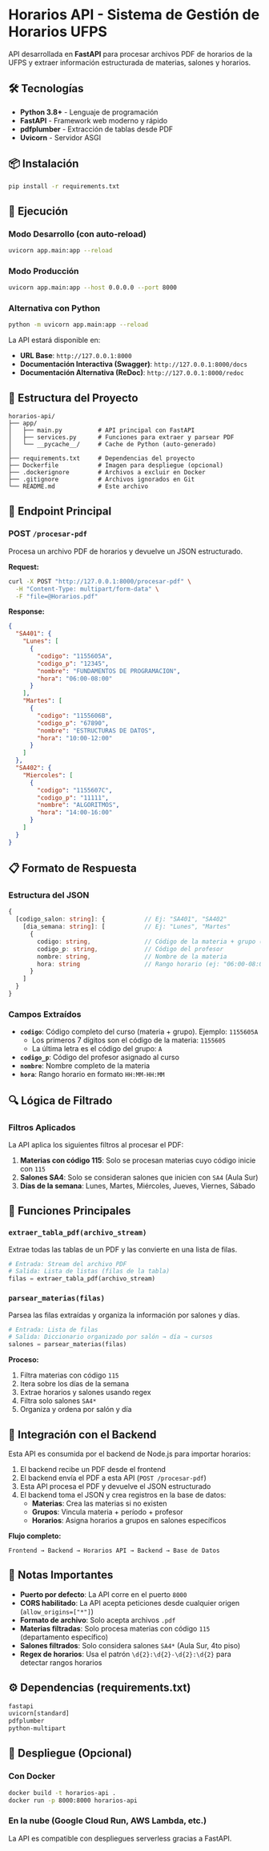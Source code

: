 # Horarios API - Sistema de Gestión de Horarios UFPS

API desarrollada en **FastAPI** para procesar archivos PDF de horarios de la UFPS y extraer información estructurada de materias, salones y horarios.

## 🛠️ Tecnologías

- **Python 3.8+** - Lenguaje de programación
- **FastAPI** - Framework web moderno y rápido
- **pdfplumber** - Extracción de tablas desde PDF
- **Uvicorn** - Servidor ASGI

## 📦 Instalación

```bash
pip install -r requirements.txt
```

## 🚀 Ejecución

### Modo Desarrollo (con auto-reload)

```bash
uvicorn app.main:app --reload
```

### Modo Producción

```bash
uvicorn app.main:app --host 0.0.0.0 --port 8000
```

### Alternativa con Python

```bash
python -m uvicorn app.main:app --reload
```

La API estará disponible en:

- **URL Base**: `http://127.0.0.1:8000`
- **Documentación Interactiva (Swagger)**: `http://127.0.0.1:8000/docs`
- **Documentación Alternativa (ReDoc)**: `http://127.0.0.1:8000/redoc`

## 📂 Estructura del Proyecto

```
horarios-api/
├── app/
│   ├── main.py          # API principal con FastAPI
│   ├── services.py      # Funciones para extraer y parsear PDF
│   └── __pycache__/     # Cache de Python (auto-generado)
│
├── requirements.txt     # Dependencias del proyecto
├── Dockerfile           # Imagen para despliegue (opcional)
├── .dockerignore        # Archivos a excluir en Docker
├── .gitignore           # Archivos ignorados en Git
└── README.md            # Este archivo
```

## 🔌 Endpoint Principal

### POST `/procesar-pdf`

Procesa un archivo PDF de horarios y devuelve un JSON estructurado.

**Request:**

```bash
curl -X POST "http://127.0.0.1:8000/procesar-pdf" \
  -H "Content-Type: multipart/form-data" \
  -F "file=@Horarios.pdf"
```

**Response:**

```json
{
  "SA401": {
    "Lunes": [
      {
        "codigo": "1155605A",
        "codigo_p": "12345",
        "nombre": "FUNDAMENTOS DE PROGRAMACION",
        "hora": "06:00-08:00"
      }
    ],
    "Martes": [
      {
        "codigo": "1155606B",
        "codigo_p": "67890",
        "nombre": "ESTRUCTURAS DE DATOS",
        "hora": "10:00-12:00"
      }
    ]
  },
  "SA402": {
    "Miercoles": [
      {
        "codigo": "1155607C",
        "codigo_p": "11111",
        "nombre": "ALGORITMOS",
        "hora": "14:00-16:00"
      }
    ]
  }
}
```

## 📋 Formato de Respuesta

### Estructura del JSON

```typescript
{
  [codigo_salon: string]: {           // Ej: "SA401", "SA402"
    [dia_semana: string]: [           // Ej: "Lunes", "Martes"
      {
        codigo: string,               // Código de la materia + grupo (ej: "1155605A")
        codigo_p: string,             // Código del profesor
        nombre: string,               // Nombre de la materia
        hora: string                  // Rango horario (ej: "06:00-08:00")
      }
    ]
  }
}
```

### Campos Extraídos

- **`codigo`**: Código completo del curso (materia + grupo). Ejemplo: `1155605A`
  - Los primeros 7 dígitos son el código de la materia: `1155605`
  - La última letra es el código del grupo: `A`
- **`codigo_p`**: Código del profesor asignado al curso
- **`nombre`**: Nombre completo de la materia
- **`hora`**: Rango horario en formato `HH:MM-HH:MM`

## 🔍 Lógica de Filtrado

### Filtros Aplicados

La API aplica los siguientes filtros al procesar el PDF:

1. **Materias con código 115**: Solo se procesan materias cuyo código inicie con `115`
2. **Salones SA4**: Solo se consideran salones que inicien con `SA4` (Aula Sur)
3. **Días de la semana**: Lunes, Martes, Miércoles, Jueves, Viernes, Sábado

## 🧩 Funciones Principales

### `extraer_tabla_pdf(archivo_stream)`

Extrae todas las tablas de un PDF y las convierte en una lista de filas.

```python
# Entrada: Stream del archivo PDF
# Salida: Lista de listas (filas de la tabla)
filas = extraer_tabla_pdf(archivo_stream)
```

### `parsear_materias(filas)`

Parsea las filas extraídas y organiza la información por salones y días.

```python
# Entrada: Lista de filas
# Salida: Diccionario organizado por salón → día → cursos
salones = parsear_materias(filas)
```

**Proceso:**

1. Filtra materias con código `115`
2. Itera sobre los días de la semana
3. Extrae horarios y salones usando regex
4. Filtra solo salones `SA4*`
5. Organiza y ordena por salón y día

## 🔗 Integración con el Backend

Esta API es consumida por el backend de Node.js para importar horarios:

1. El backend recibe un PDF desde el frontend
2. El backend envía el PDF a esta API (`POST /procesar-pdf`)
3. Esta API procesa el PDF y devuelve el JSON estructurado
4. El backend toma el JSON y crea registros en la base de datos:
   - **Materias**: Crea las materias si no existen
   - **Grupos**: Vincula materia + período + profesor
   - **Horarios**: Asigna horarios a grupos en salones específicos

**Flujo completo:**

```
Frontend → Backend → Horarios API → Backend → Base de Datos
```

## 📝 Notas Importantes

- **Puerto por defecto**: La API corre en el puerto `8000`
- **CORS habilitado**: La API acepta peticiones desde cualquier origen (`allow_origins=["*"]`)
- **Formato de archivo**: Solo acepta archivos `.pdf`
- **Materias filtradas**: Solo procesa materias con código `115` (departamento específico)
- **Salones filtrados**: Solo considera salones `SA4*` (Aula Sur, 4to piso)
- **Regex de horarios**: Usa el patrón `\d{2}:\d{2}-\d{2}:\d{2}` para detectar rangos horarios

## ⚙️ Dependencias (requirements.txt)

```txt
fastapi
uvicorn[standard]
pdfplumber
python-multipart
```

## 🚀 Despliegue (Opcional)

### Con Docker

```bash
docker build -t horarios-api .
docker run -p 8000:8000 horarios-api
```

### En la nube (Google Cloud Run, AWS Lambda, etc.)

La API es compatible con despliegues serverless gracias a FastAPI.
